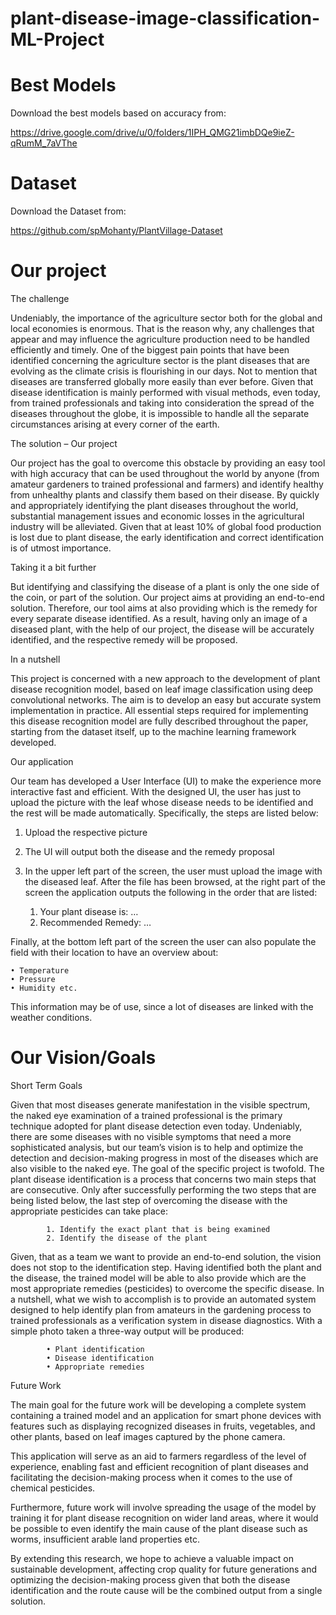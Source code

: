 # plant-disease-image-classification-ML-Project

# Best Models 

Download the best models based on accuracy from:

https://drive.google.com/drive/u/0/folders/1IPH_QMG21imbDQe9ieZ-qRumM_7aVThe

# Dataset

Download the Dataset from:

https://github.com/spMohanty/PlantVillage-Dataset

# Our project

The challenge

Undeniably, the importance of the agriculture sector both for the global and local economies is enormous. That is the reason why, any challenges that appear and may influence the agriculture production need to be handled efficiently and timely.
One of the biggest pain points that have been identified concerning the agriculture sector is the plant diseases that are evolving as the climate crisis is flourishing in our days. Not to mention that diseases are transferred globally more easily than ever before.
Given that disease identification is mainly performed with visual methods, even today, from trained professionals and taking into consideration the spread of the diseases throughout the globe, it is impossible to handle all the separate circumstances arising at every corner of the earth.


The solution – Our project

Our project has the goal to overcome this obstacle by providing an easy tool with high accuracy that can be used throughout the world by anyone (from amateur gardeners to trained professional and farmers) and identify healthy from unhealthy plants and classify them based on their disease. By quickly and appropriately identifying the plant diseases throughout the world, substantial management issues and economic losses in the agricultural industry will be alleviated. Given that at least 10% of global food production is lost due to plant disease, the early identification and correct identification is of utmost importance.


Taking it a bit further

But identifying and classifying the disease of a plant is only the one side of the coin, or part of the solution. Our project aims at providing an end-to-end solution. Therefore, our tool aims at also providing which is the remedy for every separate disease identified. As a result, having only an image of a diseased plant, with the help of our project, the disease will be accurately identified, and the respective remedy will be proposed.


In a nutshell

This project is concerned with a new approach to the development of plant disease recognition model, based on leaf image classification using deep convolutional networks. The aim is to develop an easy but accurate system implementation in practice. All essential steps required for implementing this disease recognition model are fully described throughout the paper, starting from the dataset itself, up to the machine learning framework developed.


Our application

Our team has developed a User Interface (UI) to make the experience more interactive fast and efficient. With the designed UI, the user has just to upload the picture with the leaf whose disease needs to be identified and the rest will be made automatically. Specifically, the steps are listed below:

1. Upload the respective picture
2. The UI will output both the disease and the remedy proposal
3. In the upper left part of the screen, the user must upload the image with the diseased leaf. After the file has been browsed, at the right part of the screen the application outputs the following in the order that are listed:

    1. Your plant disease is: …
    2. Recommended Remedy: …

Finally, at the bottom left part of the screen the user can also populate the field with their location to have an overview about:

    • Temperature
    • Pressure
    • Humidity etc.
    
This information may be of use, since a lot of diseases are linked with the weather conditions.

# Our Vision/Goals

Short Term Goals

Given that most diseases generate manifestation in the visible spectrum, the naked eye examination of a trained professional is the primary technique adopted for plant disease detection even today. Undeniably, there are some diseases with no visible symptoms that need a more sophisticated analysis, but our team’s vision is to help and optimize the detection and decision-making progress in most of the diseases which are also visible to the naked eye.
The goal of the specific project is twofold. The plant disease identification is a process that concerns two main steps that are consecutive. Only after successfully performing the two steps that are being listed below, the last step of overcoming the disease with the appropriate pesticides can take place:

            1. Identify the exact plant that is being examined
            2. Identify the disease of the plant

Given, that as a team we want to provide an end-to-end solution, the vision does not stop to the identification step. Having identified both the plant and the disease, the trained model will be able to also provide which are the most appropriate remedies (pesticides) to overcome the specific disease.
In a nutshell, what we wish to accomplish is to provide an automated system designed to help identify plan from amateurs in the gardening process to trained professionals as a verification system in disease diagnostics. With a simple photo taken a three-way output will be produced:

            • Plant identification
            • Disease identification
            • Appropriate remedies


Future Work

The main goal for the future work will be developing a complete system containing a trained model and an application for smart phone devices with features such as displaying recognized diseases in fruits, vegetables, and other plants, based on leaf images captured by the phone camera.

This application will serve as an aid to farmers regardless of the level of experience, enabling fast and efficient recognition of plant diseases and facilitating the decision-making process when it comes to the use of chemical pesticides.

Furthermore, future work will involve spreading the usage of the model by training it for plant disease recognition on wider land areas, where it would be possible to even identify the main cause of the plant disease such as worms, insufficient arable land properties etc.

By extending this research, we hope to achieve a valuable impact on sustainable development, affecting crop quality for future generations and optimizing the decision-making process given that both the disease identification and the route cause will be the combined output from a single solution.
